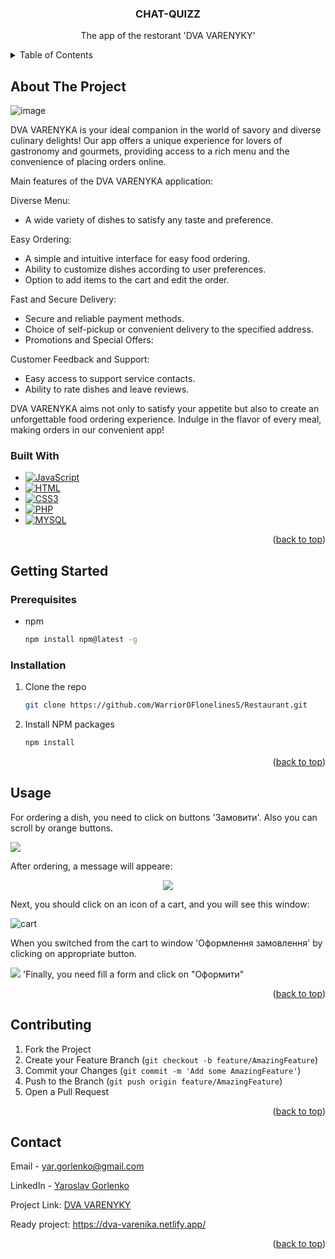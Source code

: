 <a name="readme-top"></a>
  <h3 align="center">CHAT-QUIZZ</h3>
  <p align="center">
    The app of the restorant 'DVA VARENYKY'
    <br />
</div>
<details>
  <summary>Table of Contents</summary>
  <ol>
    <li>
      <a href="#about-the-project">About The Project</a>
      <ul>
        <li><a href="#built-with">Built With</a></li>
      </ul>
    </li>
    <li>
      <a href="#getting-started">Getting Started</a>
      <ul>
        <li><a href="#prerequisites">Prerequisites</a></li>
        <li><a href="#installation">Installation</a></li>
      </ul>
    </li>
    <li><a href="#usage">Usage</a></li>
    <li><a href="#contributing">Contributing</a></li>
    <li><a href="#contact">Contact</a></li>
  </ol>
</details>



<!-- ABOUT THE PROJECT -->
## About The Project
![image](https://github.com/WarriorOFlonelinesS/Restaurant/assets/98014616/7f021a22-2102-4ac0-a0a3-2fc476315fc2)

 DVA VARENYKA is your ideal companion in the world of savory and diverse culinary delights! Our app offers a unique experience for lovers of gastronomy and gourmets, providing access to a rich menu and the convenience of placing orders online.

Main features of the DVA VARENYKA application:

Diverse Menu:

+ A wide variety of dishes to satisfy any taste and preference.

Easy Ordering:

+ A simple and intuitive interface for easy food ordering. 
+ Ability to customize dishes according to user preferences. 
+ Option to add items to the cart and edit the order. 

Fast and Secure Delivery:

+ Secure and reliable payment methods.
+ Choice of self-pickup or convenient delivery to the specified address.
+ Promotions and Special Offers:

Customer Feedback and Support:

+ Easy access to support service contacts.
+ Ability to rate dishes and leave reviews. 

DVA VARENYKA aims not only to satisfy your appetite but also to create an unforgettable food ordering experience. Indulge in the flavor of every meal, making orders in our convenient app!

### Built With

* [![JavaScript][JavaScript]][JavaScript-url]
* [![HTML][HTML]][HTML-url]
* [![CSS3][CSS3]][CSS3-url]
* [![PHP][PHP]][PHP-url]
* [![MYSQL][MYSQL]][MYSQL-url]
<p align="right">(<a href="#readme-top">back to top</a>)</p>



<!-- GETTING STARTED -->
## Getting Started
### Prerequisites

* npm
  ```sh
  npm install npm@latest -g
  ```

### Installation

1. Clone the repo
   ```sh
   git clone https://github.com/WarriorOFlonelinesS/Restaurant.git
   ```
2. Install NPM packages
   ```sh
   npm install
   ```

<p align="right">(<a href="#readme-top">back to top</a>)</p>

## Usage
<p>
  For ordering a dish, you need to click on buttons 'Замовити'. Also you can scroll by orange buttons.
</p>

<img src = 'https://github.com/WarriorOFlonelinesS/Restaurant/assets/98014616/26ed6ee2-5e74-42c1-ba6d-4483c01cfa93'>
<br>

<p>
  After ordering, a message will appeare:
</p>

<div align='center'>
  <img src='https://github.com/WarriorOFlonelinesS/Restaurant/assets/98014616/51b78d7a-4ca5-47d5-8c72-dd03957b4307'>
</div>

<p>
  Next, you should click on an icon of a cart, and you will see this window:
</p>

<img src="https://github.com/WarriorOFlonelinesS/Restaurant/assets/98014616/3c64b542-0e8d-4d57-b85d-795215edcc47" alt="cart">

<p>
    When you switched from the cart to window 'Оформлення замовлення' by clicking on appropriate button.
</p>

<img src='https://github.com/WarriorOFlonelinesS/Restaurant/assets/98014616/5384da56-a95f-4071-aa4c-ae7e85c9e74c'>
'Finally, you need fill a form and click on "Оформити"

<p align="right">(<a href="#readme-top">back to top</a>)</p>

## Contributing

1. Fork the Project
2. Create your Feature Branch (`git checkout -b feature/AmazingFeature`)
3. Commit your Changes (`git commit -m 'Add some AmazingFeature'`)
4. Push to the Branch (`git push origin feature/AmazingFeature`)
5. Open a Pull Request

<p align="right">(<a href="#readme-top">back to top</a>)</p>

## Contact

Email - yar.gorlenko@gmail.com

LinkedIn - [Yaroslav Gorlenko](https://www.linkedin.com/in/yaroslav-gorlenko-a6bb60297/)

Project Link: [DVA VARENYKY](https://github.com//WarriorOFlonelinesS/Restaurant)

Ready project: https://dva-varenika.netlify.app/

<p align="right">(<a href="#readme-top">back to top</a>)</p>

[product-screenshot]: images/screenshot.png
[JavaScript]: https://img.shields.io/badge/javascript-20232A?style=for-the-badge&logo=javascript&logoColor=yellow
[JavaScript-url]: https://developer.mozilla.org/en-US/docs/Web/JavaScript
[HTML]: https://img.shields.io/badge/html5-20232A?style=for-the-badge&logo=html5&logoColor=red
[HTML-url]: [https://reactjs.org/](https://developer.mozilla.org/ru/docs/Web/HTML)
[CSS3]: https://img.shields.io/badge/css3-20232A?style=for-the-badge&logo=css3&logoColor=blue
[CSS3-url]: [https://reactjs.org/](https://developer.mozilla.org/ru/docs/Web/HTML)
[PHP]: https://img.shields.io/badge/php-20232A?style=for-the-badge&logo=php&logoColor=#777BB4
[PHP-url]: https://www.php.net/manual/ru/intro-whatis.php
[MYSQL]: https://img.shields.io/badge/mysql-20232A?style=for-the-badge&logo=mysql&logoColor=#4479A1
[MYSQL-url]: https://www.mysql.com
